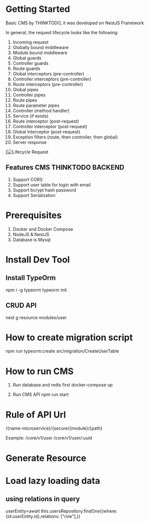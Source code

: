 # Getting Started
Basic CMS by THINKTODO, it was developed on NestJS Framework

In general, the request lifecycle looks like the following:

1. Incoming request
2. Globally bound middleware
3. Module bound middleware
4. Global guards
5. Controller guards
6. Route guards
7. Global interceptors (pre-controller)
8. Controller interceptors (pre-controller)
9. Route interceptors (pre-controller)
10. Global pipes
11. Controller pipes
12. Route pipes
13. Route parameter pipes
14. Controller (method handler)
15. Service (if exists)
16. Route interceptor (post-request)
17. Controller interceptor (post-request)
18. Global interceptor (post-request)
19. Exception filters (route, then controller, then global)
20. Server response

[![Lifecycle Request](https://i.stack.imgur.com/2lFhd.jpg)

## Features CMS THINKTODO BACKEND
1. Support CORS
2. Support user table for login with email
3. Support bcrypt hash password
4. Support Serialization 

# Prerequisites
1. Docker and Docker Compose
2. NodeJS & NestJS
3. Database is Mysql

# Install Dev Tool
## Install TypeOrm
npm i -g typeorm
typeorm init

## CRUD API
nest g resource modules/user

# How to create migration script 
npm run typeorm:create src/migration/CreateUserTable

# How to run CMS
1. Run database and redis first
docker-compose up

2. Run CMS API
npm run start

# Rule of API Url
/{name-microservice}/{secure/{module}/{path}

Example:
/core/v1/user
/core/v1/user/:uuid

# Generate Resource

# Load lazy loading data
## using relations in query
userEntity=await this.usersRepository.findOne({where:{id:userEntity.id},relations: ["role"],})

